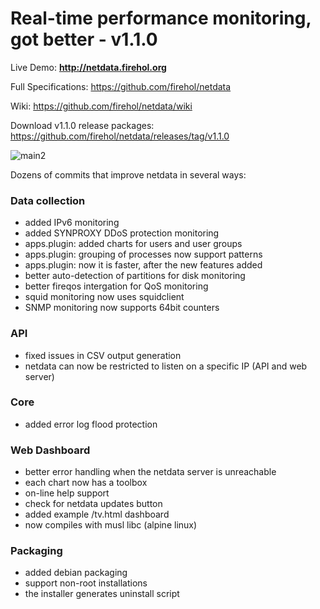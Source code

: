 # Real-time performance monitoring, got better - v1.1.0

Live Demo: **http://netdata.firehol.org**

Full Specifications: https://github.com/firehol/netdata

Wiki: https://github.com/firehol/netdata/wiki

Download v1.1.0 release packages: https://github.com/firehol/netdata/releases/tag/v1.1.0

![main2](https://cloud.githubusercontent.com/assets/2662304/14703239/91270316-07b7-11e6-8c95-5614e75a474b.gif)

Dozens of commits that improve netdata in several ways:

### Data collection
 - added IPv6 monitoring
 - added SYNPROXY DDoS protection monitoring
 - apps.plugin: added charts for users and user groups
 - apps.plugin: grouping of processes now support patterns
 - apps.plugin: now it is faster, after the new features added
 - better auto-detection of partitions for disk monitoring
 - better fireqos intergation for QoS monitoring
 - squid monitoring now uses squidclient
 - SNMP monitoring now supports 64bit counters

### API
 - fixed issues in CSV output generation
 - netdata can now be restricted to listen on a specific IP (API and web server)

### Core
 - added error log flood protection

### Web Dashboard
 - better error handling when the netdata server is unreachable
 - each chart now has a toolbox
 - on-line help support
 - check for netdata updates button
 - added example /tv.html dashboard
 - now compiles with musl libc (alpine linux)

### Packaging
 - added debian packaging
 - support non-root installations
 - the installer generates uninstall script
